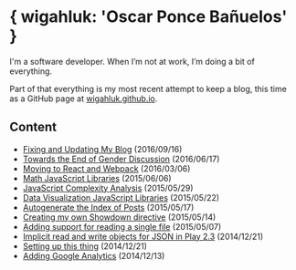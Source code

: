 { wigahluk: 'Oscar Ponce Bañuelos' }
====================================

I'm a software developer. When I’m not at work, I’m doing a bit of everything.

Part of that everything is my most recent attempt to keep a blog, this time as a GitHub page at [wigahluk.github.io](https://wigahluk.github.io). 

## Content

* [Fixing and Updating My Blog](posts/fixing_and_updating_my_blog.md) (2016/09/16)
* [Towards the End of Gender Discussion](posts/towards-the-end-of-gender-discussion.md) (2016/06/17)
* [Moving to React and Webpack](posts/moving-to-react.md) (2016/03/06)
* [Math JavaScript Libraries](posts/math-js-libraries.md) (2015/06/06)
* [JavaScript Complexity Analysis](posts/js-complexity-analysis.md) (2015/05/29)
* [Data Visualization JavaScript Libraries](posts/data-visualization-js-libraries.md) (2015/05/22)
* [Autogenerate the Index of Posts](posts/autogenerate-the-index-of-posts.md) (2015/05/17)
* [Creating my own Showdown directive](posts/creating-my-own-showdown-directive.md) (2015/05/14)
* [Adding support for reading a single file](posts/adding-support-for-reading-a-single-file.md) (2015/05/07)
* [Implicit read and write objects for JSON in Play 2.3](posts/implicit-read-write-objects-play-2.3.md) (2014/12/21)
* [Setting up this thing](posts/setting-up-this-thing.md) (2014/12/21)
* [Adding Google Analytics](posts/adding-google-ax.md) (2014/12/13)
 
